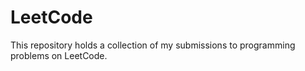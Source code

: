 # LeetCode

This repository holds a collection of my submissions to programming problems on 
LeetCode.
